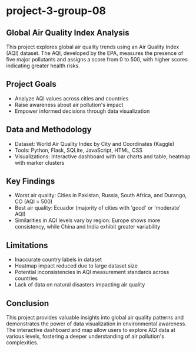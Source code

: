 # project-3-group-08

## **Global Air Quality Index Analysis**

This project explores global air quality trends using an Air Quality Index (AQI) dataset. The AQI, developed by the EPA, measures the presence of five major pollutants and assigns a score from 0 to 500, with higher scores indicating greater health risks.

## Project Goals

- Analyze AQI values across cities and countries
- Raise awareness about air pollution's impact
- Empower informed decisions through data visualization

## Data and Methodology

- Dataset: World Air Quality Index by City and Coordinates (Kaggle)
- Tools: Python, Flask, SQLite, JavaScript, HTML, CSS
- Visualizations: Interactive dashboard with bar charts and table, heatmap with marker clusters

## Key Findings

- Worst air quality: Cities in Pakistan, Russia, South Africa, and Durango, CO (AQI = 500)
- Best air quality: Ecuador (majority of cities with 'good' or 'moderate' AQI)
- Similarities in AQI levels vary by region: Europe shows more consistency, while China and India exhibit greater variability

## Limitations

- Inaccurate country labels in dataset
- Heatmap impact reduced due to large dataset size
- Potential inconsistencies in AQI measurement standards across countries
- Lack of data on natural disasters impacting air quality

## Conclusion

This project provides valuable insights into global air quality patterns and demonstrates the power of data visualization in environmental awareness. The interactive dashboard and map allow users to explore AQI data at various levels, fostering a deeper understanding of air pollution's complexities.
